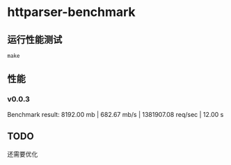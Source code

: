# httparser-benchmark

## 运行性能测试
```
make
```

## 性能
### v0.0.3
Benchmark result:
8192.00 mb | 682.67 mb/s | 1381907.08 req/sec | 12.00 s

## TODO
还需要优化
